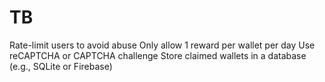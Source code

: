 # TB
Rate-limit users to avoid abuse
Only allow 1 reward per wallet per day
Use reCAPTCHA or CAPTCHA challenge
Store claimed wallets in a database (e.g., SQLite or Firebase)
